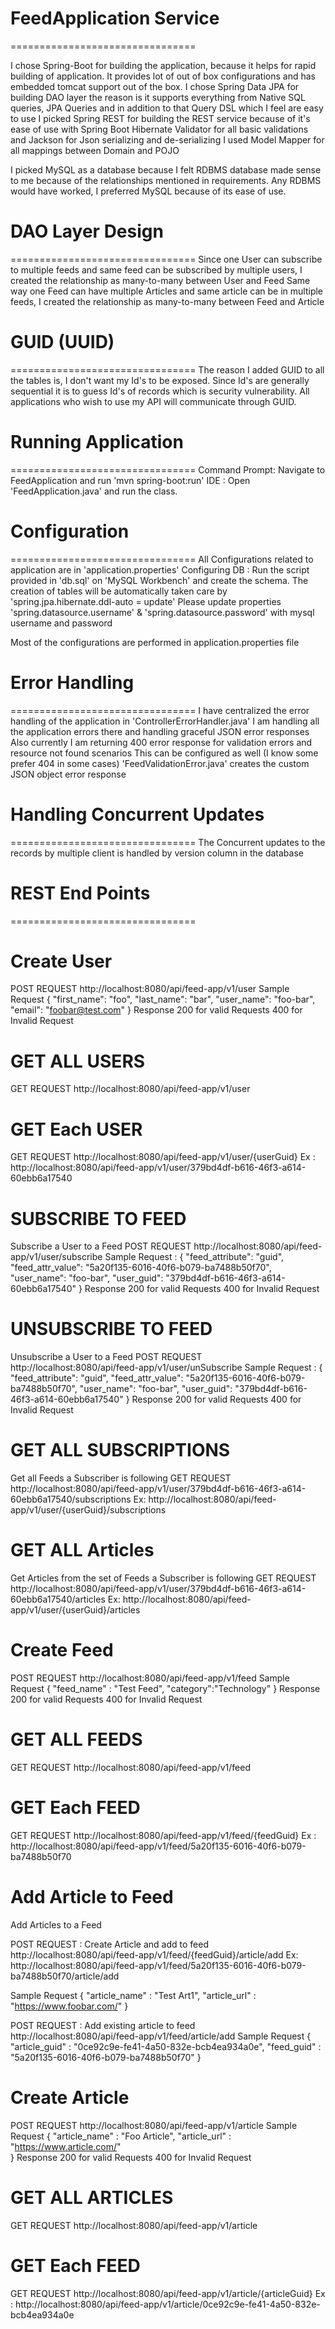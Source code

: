 # FeedApplication Service
================================

I chose Spring-Boot for building the application, because it helps for rapid building of application. 
It provides lot of out of box configurations and has embedded tomcat support out of the box.
I chose Spring Data JPA for building DAO layer the reason is it supports everything from Native SQL 
queries, JPA Queries and in addition to that Query DSL which I feel are easy to use
I picked Spring REST for building the REST service because of it's ease of use with Spring Boot
Hibernate Validator for all basic validations and Jackson for Json serializing and de-serializing
I used Model Mapper for all mappings between Domain and POJO

I picked MySQL as a database because I felt RDBMS database made sense to me because of the relationships
mentioned in requirements. Any RDBMS would have worked, I preferred MySQL because of its ease of use.

# DAO Layer Design
================================
Since one User can subscribe to multiple feeds and same feed can be subscribed by multiple users, 
I created the relationship as many-to-many between User and Feed
Same way one Feed can have multiple Articles and same article can be in multiple feeds, I created
the relationship as many-to-many between Feed and Article

# GUID (UUID)
================================
The reason I added GUID to all the tables is, I don't want my Id's to be exposed. Since Id's are
generally sequential it is to guess Id's of records which is security vulnerability. All applications 
who wish to use my API will communicate through GUID.

# Running Application
================================
Command Prompt: Navigate to FeedApplication and run 'mvn spring-boot:run'
IDE : Open 'FeedApplication.java' and run the class.

# Configuration
================================
All Configurations related to application are in 'application.properties'
Configuring DB : 
Run the script provided in 'db.sql' on 'MySQL Workbench' and create the schema.
The creation of tables will be automatically taken care by 'spring.jpa.hibernate.ddl-auto = update'
Please update properties 'spring.datasource.username' & 'spring.datasource.password' with mysql username and password

Most of the configurations are performed in application.properties file

# Error Handling
================================
I have centralized the error handling of the application in 'ControllerErrorHandler.java'
I am handling all the application errors there and handling graceful JSON error responses
Also currently I am returning 400 error response for validation errors and resource not found scenarios
This can be configured as well (I know some prefer 404 in some cases)
'FeedValidationError.java' creates the custom JSON object error response

# Handling Concurrent Updates
================================
The Concurrent updates to the records by multiple client is handled by version column in the database

# REST End Points
================================

Create User
===========
POST REQUEST  http://localhost:8080/api/feed-app/v1/user
Sample Request {
               	"first_name": "foo",
               	"last_name": "bar",
               	"user_name": "foo-bar",
               	"email": "foobar@test.com"
               }
Response 200 for valid Requests
         400 for Invalid Request

GET ALL USERS
==============
GET REQUEST http://localhost:8080/api/feed-app/v1/user

GET Each USER
==============
GET REQUEST 
http://localhost:8080/api/feed-app/v1/user/{userGuid}
Ex : http://localhost:8080/api/feed-app/v1/user/379bd4df-b616-46f3-a614-60ebb6a17540

SUBSCRIBE TO FEED
=================
Subscribe a User to a Feed
POST REQUEST
http://localhost:8080/api/feed-app/v1/user/subscribe
Sample Request :
{
	"feed_attribute": "guid",
	"feed_attr_value": "5a20f135-6016-40f6-b079-ba7488b50f70",
	"user_name": "foo-bar",
    "user_guid": "379bd4df-b616-46f3-a614-60ebb6a17540"
}
Response 200 for valid Requests
         400 for Invalid Request

UNSUBSCRIBE TO FEED
===================
Unsubscribe a User to a Feed
POST REQUEST
http://localhost:8080/api/feed-app/v1/user/unSubscribe
Sample Request :
{
	"feed_attribute": "guid",
	"feed_attr_value": "5a20f135-6016-40f6-b079-ba7488b50f70",
	"user_name": "foo-bar",
    "user_guid": "379bd4df-b616-46f3-a614-60ebb6a17540"
}
Response 200 for valid Requests
         400 for Invalid Request
         
GET ALL SUBSCRIPTIONS 
=====================
Get all Feeds a Subscriber is following
GET REQUEST
http://localhost:8080/api/feed-app/v1/user/379bd4df-b616-46f3-a614-60ebb6a17540/subscriptions
Ex: http://localhost:8080/api/feed-app/v1/user/{userGuid}/subscriptions

GET ALL Articles
================
Get Articles from the set of Feeds a Subscriber is following
GET REQUEST
http://localhost:8080/api/feed-app/v1/user/379bd4df-b616-46f3-a614-60ebb6a17540/articles
Ex: http://localhost:8080/api/feed-app/v1/user/{userGuid}/articles



Create Feed
===========
POST REQUEST http://localhost:8080/api/feed-app/v1/feed
Sample Request {
                  "feed_name" : "Test Feed",
                  "category":"Technology"
               }
Response 200 for valid Requests
         400 for Invalid Request

GET ALL FEEDS
=============
GET REQUEST http://localhost:8080/api/feed-app/v1/feed

GET Each FEED
=============
GET REQUEST 
http://localhost:8080/api/feed-app/v1/feed/{feedGuid}
Ex : http://localhost:8080/api/feed-app/v1/feed/5a20f135-6016-40f6-b079-ba7488b50f70

Add Article to Feed
===================
Add Articles to a Feed

POST REQUEST : Create Article and add to feed
http://localhost:8080/api/feed-app/v1/feed/{feedGuid}/article/add
Ex: http://localhost:8080/api/feed-app/v1/feed/5a20f135-6016-40f6-b079-ba7488b50f70/article/add

Sample Request {
                  "article_name" : "Test Art1",
                  "article_url" : "https://www.foobar.com/"
              }
              
POST REQUEST : Add existing article to feed
http://localhost:8080/api/feed-app/v1/feed/article/add
Sample Request 
{
    "article_guid" : "0ce92c9e-fe41-4a50-832e-bcb4ea934a0e",
    "feed_guid" : "5a20f135-6016-40f6-b079-ba7488b50f70"
}
              
Create Article
==============
POST REQUEST http://localhost:8080/api/feed-app/v1/article
Sample Request {
               	"article_name" : "Foo Article",
                "article_url" : "https://www.article.com/"      
               }
Response 200 for valid Requests
         400 for Invalid Request

GET ALL ARTICLES
================
GET REQUEST http://localhost:8080/api/feed-app/v1/article

GET Each FEED
=============
GET REQUEST 
http://localhost:8080/api/feed-app/v1/article/{articleGuid}
Ex : http://localhost:8080/api/feed-app/v1/article/0ce92c9e-fe41-4a50-832e-bcb4ea934a0e

 
